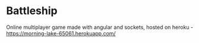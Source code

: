# Battleship

Online multiplayer game made with angular and sockets, hosted on heroku - https://morning-lake-65061.herokuapp.com/
